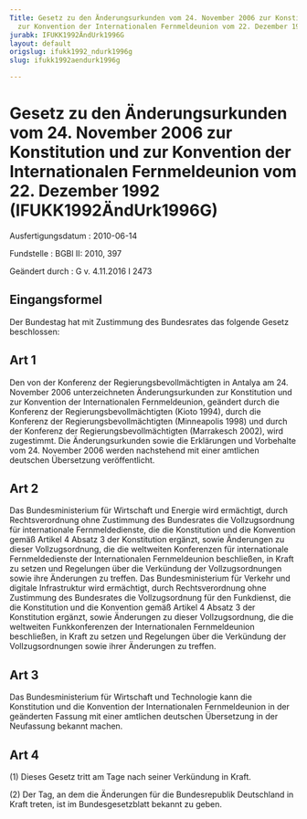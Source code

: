 ```yaml
---
Title: Gesetz zu den Änderungsurkunden vom 24. November 2006 zur Konstitution und
  zur Konvention der Internationalen Fernmeldeunion vom 22. Dezember 1992
jurabk: IFUKK1992ÄndUrk1996G
layout: default
origslug: ifukk1992_ndurk1996g
slug: ifukk1992aendurk1996g

---
```


# Gesetz zu den Änderungsurkunden vom 24. November 2006 zur Konstitution und zur Konvention der Internationalen Fernmeldeunion vom 22. Dezember 1992 (IFUKK1992ÄndUrk1996G)

Ausfertigungsdatum
:   2010-06-14

Fundstelle
:   BGBl II: 2010, 397

Geändert durch
:   G v. 4.11.2016 I 2473


## Eingangsformel

Der Bundestag hat mit Zustimmung des Bundesrates das folgende Gesetz
beschlossen:


## Art 1

Den von der Konferenz der Regierungsbevollmächtigten in Antalya am 24.
November 2006 unterzeichneten Änderungsurkunden zur Konstitution und
zur Konvention der Internationalen Fernmeldeunion, geändert durch die
Konferenz der Regierungsbevollmächtigten (Kioto 1994), durch die
Konferenz der Regierungsbevollmächtigten (Minneapolis 1998) und durch
der Konferenz der Regierungsbevollmächtigten (Marrakesch 2002), wird
zugestimmt. Die Änderungsurkunden sowie die Erklärungen und Vorbehalte
vom 24. November 2006 werden nachstehend mit einer amtlichen deutschen
Übersetzung veröffentlicht.


## Art 2

Das Bundesministerium für Wirtschaft und Energie wird ermächtigt,
durch Rechtsverordnung ohne Zustimmung des Bundesrates die
Vollzugsordnung für internationale Fernmeldedienste, die die
Konstitution und die Konvention gemäß Artikel 4 Absatz 3 der
Konstitution ergänzt, sowie Änderungen zu dieser Vollzugsordnung, die
die weltweiten Konferenzen für internationale Fernmeldedienste der
Internationalen Fernmeldeunion beschließen, in Kraft zu setzen und
Regelungen über die Verkündung der Vollzugsordnungen sowie ihre
Änderungen zu treffen. Das Bundesministerium für Verkehr und digitale
Infrastruktur wird ermächtigt, durch Rechtsverordnung ohne Zustimmung
des Bundesrates die Vollzugsordnung für den Funkdienst, die die
Konstitution und die Konvention gemäß Artikel 4 Absatz 3 der
Konstitution ergänzt, sowie Änderungen zu dieser Vollzugsordnung, die
die weltweiten Funkkonferenzen der Internationalen Fernmeldeunion
beschließen, in Kraft zu setzen und Regelungen über die Verkündung der
Vollzugsordnungen sowie ihrer Änderungen zu treffen.


## Art 3

Das Bundesministerium für Wirtschaft und Technologie kann die
Konstitution und die Konvention der Internationalen Fernmeldeunion in
der geänderten Fassung mit einer amtlichen deutschen Übersetzung in
der Neufassung bekannt machen.


## Art 4

(1) Dieses Gesetz tritt am Tage nach seiner Verkündung in Kraft.

(2) Der Tag, an dem die Änderungen für die Bundesrepublik Deutschland
in Kraft treten, ist im Bundesgesetzblatt bekannt zu geben.

